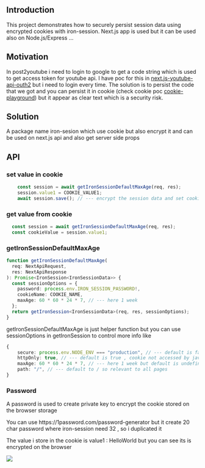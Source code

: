 <h2>Introduction</h2>
This project demonstrates how to securely persist session data using encrypted cookies with iron-session. Next.js app is used but it can be used also on Node.js/Express ...

<h2>Motivation</h2>
In post2youtube i need to login to google to get a code string which is used to get access token for youtube api. I have poc for this in <a href='https://github.com/NathanKr/next.js-youtube-api-outh2'>next.js-youtube-api-outh2</a> but i need to login every time. The solution is to persist the code that we got and you can persist it in cookie (check cookie poc <a href='https://github.com/NathanKr/cookie-playground'>cookie-playground</a>) but it appear as clear text which is a security risk. 

<h2>Solution</h2>
A package name iron-sesion which use cookie but also encrypt it and can be used on next.js api and also get server side props

<h2>API</h2>

<h3>set value in cookie</h3>

```ts
    const session = await getIronSessionDefaultMaxAge(req, res);
    session.value1 = COOKIE_VALUE1;
    await session.save(); // --- encrypt the session data and set cookie
```

<h3>get value from cookie</h3>

```ts
  const session = await getIronSessionDefaultMaxAge(req, res);
  const cookieValue = session.value1;

```

<h3>getIronSessionDefaultMaxAge</h3>


```ts
function getIronSessionDefaultMaxAge(
  req: NextApiRequest,
  res: NextApiResponse
): Promise<IronSession<IronSessionData>> {
  const sessionOptions = {
    password: process.env.IRON_SESSION_PASSWORD!,
    cookieName: COOKIE_NAME,
    maxAge: 60 * 60 * 24 * 7, // --- here 1 week
  };
  return getIronSession<IronSessionData>(req, res, sessionOptions);
}
```
getIronSessionDefaultMaxAge is just helper function but you can use sessionOptions in getIronSession to control more info like 

```ts
{
    secure: process.env.NODE_ENV === "production", // --- default is false so can be used in http and https
    httpOnly: true, // --- default is true , cookie not accessed by javascript code on the browser
    maxAge: 60 * 60 * 24 * 7, // --- here 1 week but default is undefined so cookie delete when browser close
    path: "/", // --- default to / so relevant to all pages
}
```

<h3>Password</h3>
<p> A password is used to create private key to encrypt the cookie stored on the browser storage</p>

<p>You can use https://1password.com/password-generator but it create 20 char password where iron-session need 32 , so i duplicated it</p>

<p>The value i store in the cookie is value1 : HelloWorld but you can see its is encrypted on the browser</p>

<img src='https://github.com/your-username/your-repo-name/blob/main/figs/cookie-encrypyted-by-iron-session.png'>